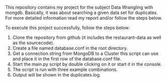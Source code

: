 This repository contains my project for the subject Data Wrangling with mongdb. Basically, it was about searching a given data set for duplicates. For more detailed information read my report and/or follow the steps below.

To execute this project successfully, follow the steps below:

1. Clone the repository from github (it includes the restaurant-data as well as the sourcecode).
2. Create a file named database.conf in the root directory.
3. Get a connection string from MongoDB to a Cluster this script can use and place it in the first row of the database.conf file.
4. Start the main.py script by double clicking on it or start it in the console.
5. The script is run with three example combinations.
6. Output will be shown in the duplicates.log.
